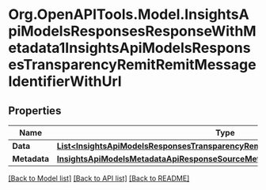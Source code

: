 # Org.OpenAPITools.Model.InsightsApiModelsResponsesResponseWithMetadata1InsightsApiModelsResponsesTransparencyRemitRemitMessageIdentifierWithUrl

## Properties

Name | Type | Description | Notes
------------ | ------------- | ------------- | -------------
**Data** | [**List&lt;InsightsApiModelsResponsesTransparencyRemitRemitMessageIdentifierWithUrl&gt;**](InsightsApiModelsResponsesTransparencyRemitRemitMessageIdentifierWithUrl.md) |  | [optional] 
**Metadata** | [**InsightsApiModelsMetadataApiResponseSourceMetadata**](InsightsApiModelsMetadataApiResponseSourceMetadata.md) |  | [optional] 

[[Back to Model list]](../README.md#documentation-for-models) [[Back to API list]](../README.md#documentation-for-api-endpoints) [[Back to README]](../README.md)

